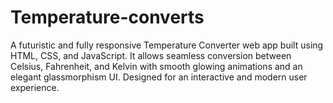 # Temperature-converts
A futuristic and fully responsive Temperature Converter web app built using HTML, CSS, and JavaScript. It allows seamless conversion between Celsius, Fahrenheit, and Kelvin with smooth glowing animations and an elegant glassmorphism UI. Designed for an interactive and modern user experience.
